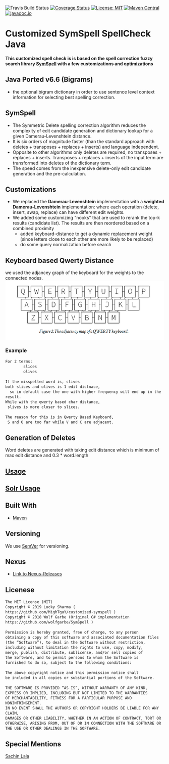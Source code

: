 ![Travis Build Status](https://travis-ci.org/MighTguY/customized-symspell.svg?branch=master)
[![Coverage Status](https://coveralls.io/repos/github/MighTguY/customized-symspell/badge.svg)](https://coveralls.io/github/MighTguY/customized-symspell)
[![License: MIT](https://img.shields.io/badge/License-MIT-blue.svg)](https://raw.githubusercontent.com/MighTguY/customized-symspell/master/LICENSE)
[![Maven Central](https://img.shields.io/maven-central/v/io.github.mightguy/symspell-lib.svg?label=Maven%20Central)](https://search.maven.org/search?q=g:%22io.github.mightguy%22%20AND%20a:%22symspell-lib%22)
[![javadoc.io](https://javadoc.io/badge2/io.github.mightguy/symspell-lib/javadoc.io.svg)](https://javadoc.io/doc/io.github.mightguy/symspell-lib)

# Customized SymSpell SpellCheck Java 
**This customized spell check is is based on the spell correction fuzzy search library [SymSpell](https://github.com/wolfgarbe/symspell) with a few customizations and optimizations**  

## Java Ported v6.6 (Bigrams)
* the optional bigram dictionary in order to use sentence level context information for selecting best spelling correction.


## SymSpell
* The Symmetric Delete spelling correction algorithm reduces the complexity of edit candidate generation and dictionary lookup for a given Damerau-Levenshtein distance. 
* It is six orders of magnitude faster (than the standard approach with deletes + transposes + replaces + inserts) and language independent.
* Opposite to other algorithms only deletes are required, no transposes + replaces + inserts. Transposes + replaces + inserts of the input term are transformed into deletes of the dictionary term.
* The speed comes from the inexpensive delete-only edit candidate generation and the pre-calculation.

## Customizations
* We replaced the **Damerau-Levenshtein** implementation with a **weighted Damerau-Levenshtein** implementation: where each operation (delete, insert, swap, replace) can have different edit weights.
* We added some customizing "hooks" that are used to rerank the top-k results (candidate list). The results are then reordered based on a combined proximity
  * added keyboard-distance to get a dynamic replacement weight (since letters close to each other are more likely to be replaced)
  * do some query normalization before search
  
## Keyboard based  Qwerty Distance

we used the adjancey graph of the keyboard for the weights to the connected nodes.
<img src="qwerty.png" align="center">

### Example
```
For 2 terms: 
        slices  
        olives

If the misspelled word is, slives 
both slices and olives is 1 edit distnace, 
  so in default case the one with higher frequency will end up in the result.
While with the qwerty based char distance,
 slives is more closer to slices.

The reason for this is in Qwerty Based Keyboard, 
 S and O are too far while V and C are adjacent.
```

## Generation of Deletes

Word deletes are generated with taking edit distance which is minimum of max edit distance and 0.3 * word.length
  
## [Usage](symspell-lib/README.md)

## [Solr Usage](symspell-solr/README.md)
  
## Built With

* [Maven]()


## Versioning

We use [SemVer](http://semver.org/) for versioning. 

## Nexus
* [Link to Nexus-Releases](https://oss.sonatype.org/service/local/repositories/releases/content/io/github/mightguy/symspell-lib/)

## Licenese

````
The MIT License (MIT)
Copyright © 2019 Lucky Sharma ( https://github.com/MighTguY/customized-symspell )
Copyright © 2018 Wolf Garbe (Original C# implementation https://github.com/wolfgarbe/SymSpell )

Permission is hereby granted, free of charge, to any person 
obtaining a copy of this software and associated documentation files
(the “Software”), to deal in the Software without restriction, 
including without limitation the rights to use, copy, modify,
merge, publish, distribute, sublicense, and/or sell copies of
the Software, and to permit persons to whom the Software is 
furnished to do so, subject to the following conditions:

The above copyright notice and this permission notice shall 
be included in all copies or substantial portions of the Software.

THE SOFTWARE IS PROVIDED “AS IS”, WITHOUT WARRANTY OF ANY KIND, 
EXPRESS OR IMPLIED, INCLUDING BUT NOT LIMITED TO THE WARRANTIES 
OF MERCHANTABILITY, FITNESS FOR A PARTICULAR PURPOSE AND NONINFRINGEMENT. 
IN NO EVENT SHALL THE AUTHORS OR COPYRIGHT HOLDERS BE LIABLE FOR ANY CLAIM, 
DAMAGES OR OTHER LIABILITY, WHETHER IN AN ACTION OF CONTRACT, TORT OR 
OTHERWISE, ARISING FROM, OUT OF OR IN CONNECTION WITH THE SOFTWARE OR 
THE USE OR OTHER DEALINGS IN THE SOFTWARE.
````

## Special Mentions
[Sachin Lala](https://github.com/sachinlala/)
